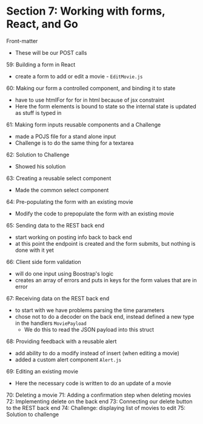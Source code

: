 # Section 7: Working with forms, React, and Go
Front-matter
- These will be our POST calls

59: Building a form in React
- create a form to add or edit a movie - `EditMovie.js`
  
60: Making our form a controlled component, and binding it to state
- have to use htmlFor for for in html because of jsx constraint
- Here the form elements is bound to state so the internal state is updated as stuff is typed in

61: Making form inputs reusable components and a Challenge
- made a POJS file for a stand alone input
- Challenge is to do the same thing for a textarea

62: Solution to Challenge
- Showed his solution
  
63: Creating a reusable select component
- Made the common select component
  
64: Pre-populating the form with an existing movie
- Modify the code to prepopulate the form with an existing movie
  
65: Sending data to the REST back end
- start working on posting info back to back end
- at this point the endpoint is created and the form submits, but nothing is done with it yet
  
66: Client side form validation
- will do one input using Boostrap's logic
- creates an array of errors and puts in keys for the form values that are in error
    
67: Receiving data on the REST back end
- to start with we have problems parsing the time parameters
- chose not to do a decoder on the back end, instead defined a new type in the handlers `MoviePayload`  
  - We do this to read the JSON payload into this struct 


68: Providing feedback with a reusable alert
- add ability to do a modify instead of insert (when editing a movie)
- added a custom alert component `Alert.js`
  
69: Editing an existing movie
- Here the necessary code is written to do an update of a movie
  
70: Deleting a movie
71: Adding a confirmation step when deleting movies
72: Implementing delete on the back end
73: Connecting our delete button to the REST back end
74: Challenge: displaying list of movies to edit
75: Solution to challenge